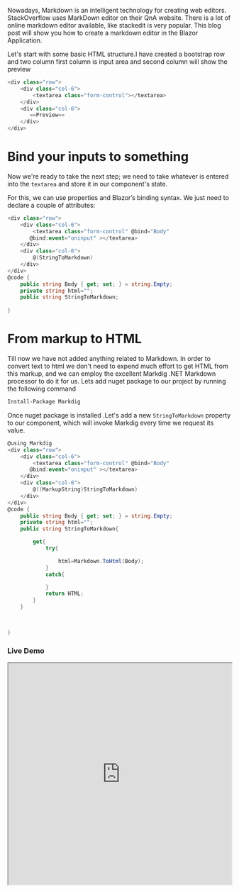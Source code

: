 
Nowadays, Markdown is an intelligent technology for creating web editors. StackOverflow uses MarkDown editor on their QnA website. There is a lot of online markdown editor available, like stackedit is very popular.
This blog post will show you how to create a markdown editor in the Blazor Application.

Let's start with some basic HTML structure.I have created a bootstrap row and two column first column is input area and second column will show the preview

```csharp
<div class="row">
    <div class="col-6">
        <textarea class="form-control"></textarea>
    </div>
    <div class="col-6">
       ==Preview==
    </div>
</div>
```

# Bind your inputs to something

Now we're ready to take the next step; we need to take whatever is entered into the  `textarea`  and store it in our component's state.

For this, we can use properties and Blazor’s binding syntax. We just need to declare a couple of attributes:

```csharp
<div class="row">
    <div class="col-6">
        <textarea class="form-control" @bind="Body" 
       @bind:event="oninput" ></textarea>
    </div>
    <div class="col-6">
        @(StringToMarkdown)
    </div>
</div>
@code {
    public string Body { get; set; } = string.Empty;
    private string html="";
    public string StringToMarkdown;
 
}
```

# From markup to HTML

Till now we have not added anything related to Markdown. In order to convert text to html we don't need to expend much effort to get HTML from this markup, and we can employ the excellent Markdig .NET Markdown processor to do it for us.
Lets add nuget package to our project by running the following command


```bash
Install-Package Markdig
```
Once nuget package is installed .Let's add a new `StringToMarkdown` property to our component, which will invoke Markdig every time we request its value.

```csharp
@using Markdig
<div class="row">
    <div class="col-6">
        <textarea class="form-control" @bind="Body" 
       @bind:event="oninput" ></textarea>
    </div>
    <div class="col-6">
        @((MarkupString)StringToMarkdown)
    </div>
</div>
@code {
    public string Body { get; set; } = string.Empty;
    private string html="";
    public string StringToMarkdown{

        get{
            try{

                html=Markdown.ToHtml(Body);
            }
            catch{

            }
            return HTML;
        }
    }

    

}
```

### Live Demo

<iframe width="100%" height="500px" src="https://blazorrepl.telerik.com/repl/embed/mQaAQouJ41XMcCnE13?editor=true&result=true&errorList=false"></iframe>

<!--stackedit_data:
eyJoaXN0b3J5IjpbMTM2NDMzODA5OCw3NTE5NzE0MTcsMTU4MT
c3NTg2Nl19
-->